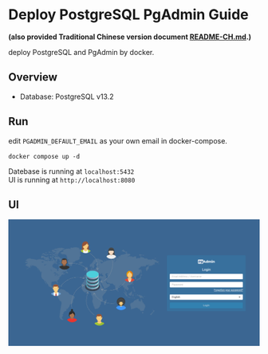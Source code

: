 # Deploy PostgreSQL PgAdmin Guide

**(also provided Traditional Chinese version document [README-CH.md](README-CH.md).)**

deploy PostgreSQL and PgAdmin by docker.  

## Overview
- Database: PostgreSQL v13.2

## Run
edit `PGADMIN_DEFAULT_EMAIL` as your own email in docker-compose.  
```
docker compose up -d
```

Datebase is running at `localhost:5432`  
UI is running at `http://localhost:8080`  


## UI

![image](pgadmin.png)